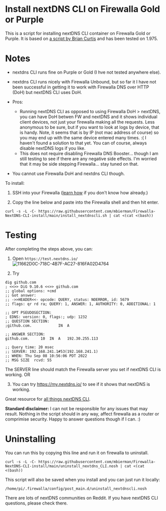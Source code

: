 # Install nextDNS CLI on Firewalla Gold or Purple

This is a script for installing nextDNS CLI container on Firewalla Gold or Purple. It is based on [a script by Brian Curtis](https://help.firewalla.com/hc/en-us/community/posts/7469669689619-NextDNS-CLI-on-Firewalla-revisited-working-DHCP-host-resolution-in-NextDNS-logs-) and has been tested on 1.975.


# Notes
- nextdns CLI runs fine on Purple or Gold (I hve not tested anywhere else).
- nextdns CLI runs nicely with Firewalla Unbound, but so far it I have not been successful in getting it to work with Firewalla DNS over HTTP (DoH) but nextDNS CLI uses DoH. 

- Pros: 
   * Running nextDNS CLI as opposed to using Firewalla DoH > nextDNS, you can have DoH betwen FW and nextDNS and it shows individual client devices, not just your firewalla making all the requests. Less anonymous to be sure, but if you want to look at logs by device, that is handy. Note, it seems that is by IP (not mac address of course) so you may end up with the same device entered many times. :( I haven't found a solution to that yet. You can of course, always disable nextDNS logs if you like. 
   * This does not require disabling Firewalla DNS Booster... though I am still testing to see if there are any negative side effects. I'm worried that it may be side stepping Firewalla... stay tuned on that. 

- You cannot use Firewalla DoH and nextdns CLI though.





To install:
1. SSH into your Firewalla ([learn how](https://help.firewalla.com/hc/en-us/articles/115004397274-How-to-access-Firewalla-using-SSH-) if you don't know how already.)

2. Copy the line below and paste into the Firewalla shell and then hit enter. 

```
curl -s -L -C- https://raw.githubusercontent.com/mbierman/Firewalla-NextDNS-CLI-install/main/install_nextdnscli.sh | cat <(cat <(bash))
```
  

# Testing
After completing the steps above, you can: 

1. Open `https://test.nextdns.io/` 
![11662D0C-718C-4B7F-AC27-816FA02D4764](https://user-images.githubusercontent.com/1205471/189506662-a65c3b78-bc26-4d76-939c-1b75b9233c13.jpeg)


3. Try 
```
dig github.com
; <<>> DiG 9.10.6 <<>> github.com
;; global options: +cmd
;; Got answer:
;; ->>HEADER<<- opcode: QUERY, status: NOERROR, id: 5679
;; flags: qr rd ra; QUERY: 1, ANSWER: 1, AUTHORITY: 0, ADDITIONAL: 1

;; OPT PSEUDOSECTION:
; EDNS: version: 0, flags:; udp: 1232
;; QUESTION SECTION:
;github.com.			IN	A

;; ANSWER SECTION:
github.com.		10	IN	A	192.30.255.113

;; Query time: 20 msec
;; SERVER: 192.168.241.1#53(192.168.241.1)
;; WHEN: Thu Sep 08 10:56:06 PDT 2022
;; MSG SIZE  rcvd: 55
```
The SERVER line should match the Firewalla server you set if nextDNS CLI is working. OR 

3. You can try https://my.nextdns.io/ to see if it shows that nextDNS is working. 

Great resource for [all things nextDNS CLI](https://github.com/nextdns/nextdns/wiki).


**Standard disclaimer:** I can not be responsible for any issues that may result. Nothing in the script should in any way, affect firewalla as a router or comprimise security. Happy to answer questions though if I can. :)

# Uninstalling

You can run this by copying this line and run it on firewalla to uninstall. 
```
curl -s -L -C- https://raw.githubusercontent.com/mbierman/Firewalla-NextDNS-CLI-install/main/uninstall_nextdns_CLI.nosh | cat <(cat <(bash))
```

This script will also be saved when you install and you can just run it locally:
```
/home/pi/.firewalla/config/post_main.d/uninstall_nextdnscli.nosh
```


There are lots of nextDNS communities on Reddit. If you have nextDNS CLI questions, please check there.
